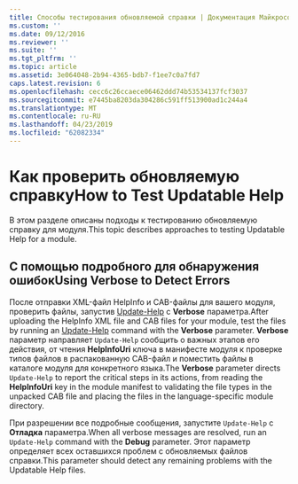 ```yaml
---
title: Способы тестирования обновляемой справки | Документация Майкрософт
ms.custom: ''
ms.date: 09/12/2016
ms.reviewer: ''
ms.suite: ''
ms.tgt_pltfrm: ''
ms.topic: article
ms.assetid: 3e064048-2b94-4365-bdb7-f1ee7c0a7fd7
caps.latest.revision: 6
ms.openlocfilehash: cecc6c26ccaece06462ddd74b53534137fcf3037
ms.sourcegitcommit: e7445ba8203da304286c591ff513900ad1c244a4
ms.translationtype: MT
ms.contentlocale: ru-RU
ms.lasthandoff: 04/23/2019
ms.locfileid: "62082334"
---
```

# <a name="how-to-test-updatable-help"></a><span data-ttu-id="c1d97-102">Как проверить обновляемую справку</span><span class="sxs-lookup"><span data-stu-id="c1d97-102">How to Test Updatable Help</span></span>

<span data-ttu-id="c1d97-103">В этом разделе описаны подходы к тестированию обновляемую справку для модуля.</span><span class="sxs-lookup"><span data-stu-id="c1d97-103">This topic describes approaches to testing Updatable Help for a module.</span></span>

## <a name="using-verbose-to-detect-errors"></a><span data-ttu-id="c1d97-104">С помощью подробного для обнаружения ошибок</span><span class="sxs-lookup"><span data-stu-id="c1d97-104">Using Verbose to Detect Errors</span></span>

<span data-ttu-id="c1d97-105">После отправки XML-файл HelpInfo и CAB-файлы для вашего модуля, проверить файлы, запустив [Update-Help](/powershell/module/Microsoft.PowerShell.Core/Update-Help) с **Verbose** параметра.</span><span class="sxs-lookup"><span data-stu-id="c1d97-105">After uploading the HelpInfo XML file and CAB files for your module, test the files by running an [Update-Help](/powershell/module/Microsoft.PowerShell.Core/Update-Help) command with the **Verbose** parameter.</span></span> <span data-ttu-id="c1d97-106">**Verbose** параметр направляет `Update-Help` сообщить о важных этапов его действия, от чтения **HelpInfoUri** ключа в манифесте модуля к проверке типов файлов в распакованную CAB-файл и поместить файлы в каталоге модуля для конкретного языка.</span><span class="sxs-lookup"><span data-stu-id="c1d97-106">The **Verbose** parameter directs `Update-Help` to report the critical steps in its actions, from reading the **HelpInfoUri** key in the module manifest to validating the file types in the unpacked CAB file and placing the files in the language-specific module directory.</span></span>

<span data-ttu-id="c1d97-107">При разрешении все подробные сообщения, запустите `Update-Help` с **Отладка** параметра.</span><span class="sxs-lookup"><span data-stu-id="c1d97-107">When all verbose messages are resolved, run an `Update-Help` command with the **Debug** parameter.</span></span> <span data-ttu-id="c1d97-108">Этот параметр определяет всех оставшихся проблем с обновляемых файлов справки.</span><span class="sxs-lookup"><span data-stu-id="c1d97-108">This parameter should detect any remaining problems with the Updatable Help files.</span></span>